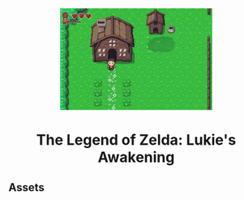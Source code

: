 <div align="center">
<img alt="Lukie's Awakening" src="./Images/lukies-awakening.gif" width="300" />
<h1>The Legend of Zelda: Lukie's Awakening</h1>
</div>

## Assets